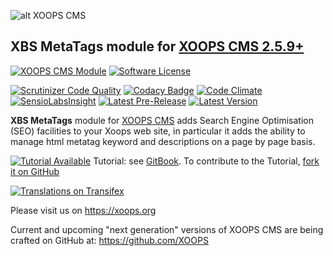 ![alt XOOPS CMS](https://xoops.org/images/logoXoopsPhp8_400.png)
## XBS MetaTags module for  [XOOPS CMS 2.5.9+](https://xoops.org)
[![XOOPS CMS Module](https://img.shields.io/badge/XOOPS%20CMS-Module-blue.svg)](https://xoops.org)
[![Software License](https://img.shields.io/badge/license-GPL-brightgreen.svg?style=flat)](LICENSE)

[![Scrutinizer Code Quality](https://img.shields.io/scrutinizer/g/XoopsModules25x/xbstags.svg?style=flat)](https://scrutinizer-ci.com/g/XoopsModules25x/xbstags/?branch=master)
[![Codacy Badge](https://api.codacy.com/project/badge/Grade/95b12220e0ac4056b9af52af708379c9)](https://www.codacy.com/app/XoopsModules25x/xbstags)
[![Code Climate](https://img.shields.io/codeclimate/github/XoopsModules25x/xbstags.svg?style=flat)](https://codeclimate.com/github/XoopsModules25x/xbstags)
[![SensioLabsInsight](https://insight.sensiolabs.com/projects/f48090dc-a770-49b6-b895-6db50b08e3c4/mini.png)](https://insight.sensiolabs.com/projects/f48090dc-a770-49b6-b895-6db50b08e3c4)
[![Latest Pre-Release](https://img.shields.io/github/tag/XoopsModules25x/xbstags.svg?style=flat)](https://github.com/XoopsModules25x/xbstags/tags/)
[![Latest Version](https://img.shields.io/github/release/XoopsModules25x/xbstags.svg?style=flat)](https://github.com/XoopsModules25x/xbstags/releases/)

**XBS MetaTags** module for [XOOPS CMS](https://xoops.org) adds Search Engine Optimisation (SEO) facilities to your Xoops web site, in particular it adds the ability to manage html metatag keyword and descriptions on a page by page basis.

[![Tutorial Available](https://xoops.org/images/tutorial-available-blue.svg)](https://www.gitbook.com/book/xoops/xbstags-tutorial/) Tutorial: see [GitBook](https://www.gitbook.com/book/xoops/xbstags-tutorial/).
To contribute to the Tutorial, [fork it on GitHub](https://github.com/XoopsDocs/xbstags-tutorial)

[![Translations on Transifex](https://xoops.org/images/translations-transifex-blue.svg)](https://www.transifex.com/xoops)

Please visit us on https://xoops.org

Current and upcoming "next generation" versions of XOOPS CMS are being crafted on GitHub at: https://github.com/XOOPS
